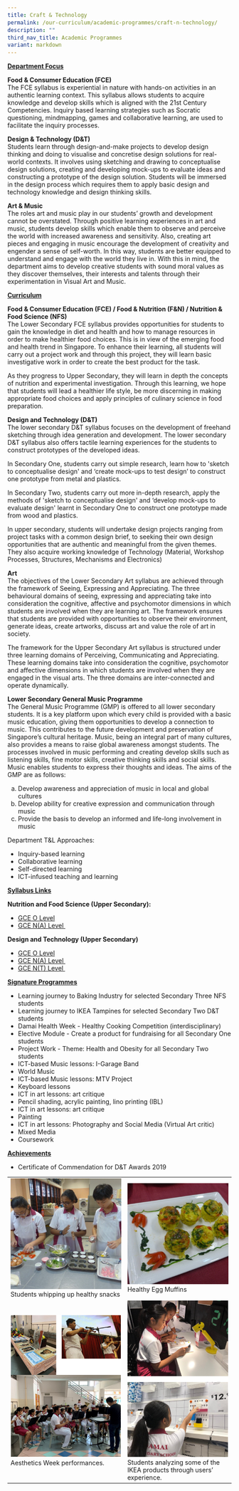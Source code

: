```yaml
---
title: Craft & Technology
permalink: /our-curriculum/academic-programmes/craft-n-technology/
description: ""
third_nav_title: Academic Programmes
variant: markdown
---
```

<div>
<p><strong><u>Department Focus</u></strong></p>
</div>
<p><strong>Food &amp; Consumer Education (FCE)<br></strong>The FCE syllabus is experiential in nature with hands-on activities in an authentic learning context. This syllabus allows students to acquire knowledge and develop skills which is aligned with the 21st Century Competencies. Inquiry based learning strategies such as Socratic questioning, mindmapping, games and collaborative learning, are used to facilitate the inquiry processes.</p>
<p><strong>Design &amp; Technology (D&amp;T)<br></strong>Students&nbsp;learn through design-and-make projects to develop design thinking and doing&nbsp;to visualise and concretise design solutions for real-world contexts. It involves using&nbsp;sketching and drawing to conceptualise design solutions, creating and developing mock-ups&nbsp;to evaluate ideas and constructing a prototype of the design solution. Students will be immersed in the design process which requires them to apply basic design and technology knowledge and design thinking skills.</p>
<p><strong>Art &amp; Music<br></strong>The&nbsp;roles art and music play in our students’ growth and development cannot be overstated. Through positive learning experiences in art and music, students develop skills which enable them to observe and perceive the world with increased awareness and sensitivity. Also, creating art pieces and engaging in music encourage the development of creativity and engender a sense of self-worth. In this way, students are better equipped to understand and engage with the world they live in. With this in mind, the department aims to develop creative students with sound moral values as they discover themselves, their interests and talents through their experimentation in Visual Art and Music.</p>
<p><u><strong>Curriculum<br></strong></u></p>
<p><strong>Food &amp; Consumer Education (FCE) / Food &amp; Nutrition (F&amp;N) / Nutrition &amp; Food Science (NFS)<br></strong>The Lower Secondary FCE syllabus provides opportunities for students to gain the knowledge in diet and health and how to manage resources in order to make healthier food choices. This is in view of the emerging food and health trend in Singapore. To enhance their learning, all students will carry out a project work and through this project, they will learn basic investigative work in order to create the best product for the task.</p>
<p>As they progress to Upper Secondary, they will learn in depth the concepts of nutrition and experimental investigation. Through this learning, we hope that students will lead a healthier life style, be more discerning in making appropriate food choices and apply principles of culinary science in food preparation.&nbsp;</p>
<p><strong>Design and Technology (D&amp;T)<br></strong>The&nbsp;lower secondary D&amp;T syllabus focuses on the development of freehand sketching through idea generation and development. The lower secondary D&amp;T syllabus also offers tactile learning experiences for the students to construct prototypes of the developed ideas.</p>
<p>In Secondary One, students carry out simple research, learn how to 'sketch to conceptualise design' and ‘create mock-ups to test design’ to construct one prototype from metal and plastics.</p>
<p>In Secondary Two, students carry out more in-depth research, apply the methods of 'sketch to conceptualise design' and ‘develop mock-ups to evaluate design' learnt in Secondary One to construct one prototype made from wood and plastics.</p>
<p>In upper secondary, students will undertake design projects ranging from project tasks with a common design brief, to seeking their own design opportunities that are authentic and meaningful from the given themes. They also acquire working knowledge of Technology (Material, Workshop Processes, Structures, Mechanisms and Electronics)</p>
<p><strong>Art<br></strong>The&nbsp;objectives of the Lower Secondary Art syllabus are achieved through the framework of Seeing, Expressing and Appreciating. The three behavioural domains of seeing, expressing and appreciating take into consideration the cognitive, affective and psychomotor dimensions in which students are involved when they are learning art. The framework ensures that students are provided with opportunities to observe their environment, generate ideas, create artworks, discuss art and value the role of art in society.&nbsp;</p>
<p>The&nbsp;framework for the Upper Secondary Art syllabus is structured under three learning domains of Perceiving, Communicating and Appreciating. These learning domains take into consideration the cognitive, psychomotor and affective dimensions in which students are involved when they are engaged in the visual arts. The three domains are inter-connected and operate dynamically.&nbsp;</p>
<div>
<p><strong>Lower Secondary General Music Programme<br></strong>The&nbsp;General Music Programme (GMP) is offered to all lower secondary students. It is a key platform upon which every child is provided with a basic music education, giving them opportunities to develop a connection to music. This contributes to the future development and preservation of Singapore’s cultural heritage. Music, being an integral part of many cultures, also provides a means to raise global awareness amongst students. The processes involved in music performing and creating develop skills such as listening skills, fine motor skills, creative thinking skills and social skills. Music enables students to express their thoughts and ideas. The aims of the GMP are as follows:&nbsp;</p>
<ol style="list-style-type: lower-alpha;">
<li>Develop awareness and appreciation of music in local and global cultures</li>
<li>Develop ability for creative expression and communication through music</li>
<li>Provide the basis to develop an informed and life-long involvement in music&nbsp;</li>
</ol>
<p>Department T&amp;L Approaches:</p>
<ul>
<li>Inquiry-based learning</li>
<li>Collaborative learning</li>
<li>Self-directed learning</li>
<li>ICT-infused teaching and learning</li>
</ul>
<p><strong><u>Syllabus Links</u></strong></p>
<p><strong>Nutrition and Food Science (Upper Secondary):</strong></p>
<ul>
<li><a href="https://www.seab.gov.sg/docs/default-source/national-examinations/syllabus/olevel/2022syllabus/6097_y22_sy.pdf" target="_blank" rel="noopener">GCE O Level</a></li>
<li><a href="https://www.seab.gov.sg/docs/default-source/national-examinations/syllabus/nlevel/2022syllabus/6073_y22_sy.pdf" target="_blank" rel="noopener">GCE N(A) Level&nbsp;</a></li>
</ul>
<p><strong>Design and Technology (Upper Secondary)</strong></p>
<ul>
<li><a href="https://www.seab.gov.sg/docs/default-source/national-examinations/syllabus/olevel/2022syllabus/7059_y22_sy.pdf" target="_blank" rel="noopener">GCE O Level</a></li>
<li><a href="https://www.seab.gov.sg/docs/default-source/national-examinations/syllabus/nlevel/2022syllabus/7055_y22_sy.pdf" target="_blank" rel="noopener">GCE N(A) Level&nbsp;</a></li>
<li><a href="https://www.seab.gov.sg/docs/default-source/national-examinations/syllabus/nlevel/2022syllabus/7062_y22_sy.pdf" target="_blank" rel="noopener">GCE N(T) Level&nbsp;</a></li>
</ul>

<p><strong><u>Signature Programmes</u></strong></p>
<ul>
<li>Learning journey to Baking Industry for selected Secondary Three NFS students</li>
<li>Learning journey to IKEA Tampines for selected Secondary Two D&amp;T students</li>
<li>Damai Health Week - Healthy Cooking Competition (interdisciplinary)</li>
<li>Elective Module - Create a product for fundraising for all Secondary One students</li>
<li>Project Work - Theme: Health and Obesity for all Secondary Two students</li>
<li>ICT-based Music lessons: I-Garage Band</li>
<li>World Music</li>
<li>ICT-based Music lessons: MTV Project</li>
<li>Keyboard lessons</li>
<li>ICT in art lessons: art critique</li>
<li>Pencil shading, acrylic painting, lino printing (IBL)</li>
<li>ICT in art lessons: art critique</li>
<li>Painting</li>
<li>ICT in art lessons: Photography and Social Media (Virtual Art critic)</li>
<li>Mixed Media</li>
<li>Coursework</li>
</ul>
<p><strong><u>Achievements</u></strong></p>
<ul>
<li>Certificate of Commendation for D&amp;T Awards 2019</li>
</ul>
<table>
<tbody>
<tr>
<td><img src="/images/cnt1.jpg">Students whipping up healthy snacks</td>
<td><img src="/images/cnt2.jpg">Healthy Egg Muffins</td>
</tr>
<tr>
<td><img src="/images/cnt3.png">Aesthetics Week performances.</td>
<td><img src="/images/cnt4.png">Students analyzing some of the IKEA products through users’ experience.</td>
</tr>
</tbody>
</table></div>